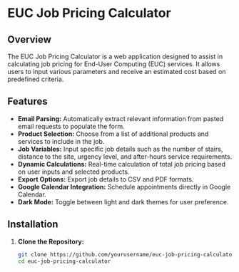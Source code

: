 # EUC Job Pricing Calculator

## Overview

The EUC Job Pricing Calculator is a web application designed to assist in calculating job pricing for End-User Computing (EUC) services. It allows users to input various parameters and receive an estimated cost based on predefined criteria.

## Features

- **Email Parsing:** Automatically extract relevant information from pasted email requests to populate the form.
- **Product Selection:** Choose from a list of additional products and services to include in the job.
- **Job Variables:** Input specific job details such as the number of stairs, distance to the site, urgency level, and after-hours service requirements.
- **Dynamic Calculations:** Real-time calculation of total job pricing based on user inputs and selected products.
- **Export Options:** Export job details to CSV and PDF formats.
- **Google Calendar Integration:** Schedule appointments directly in Google Calendar.
- **Dark Mode:** Toggle between light and dark themes for user preference.

## Installation

1. **Clone the Repository:**

   ```bash
   git clone https://github.com/yourusername/euc-job-pricing-calculator.git
   cd euc-job-pricing-calculator
